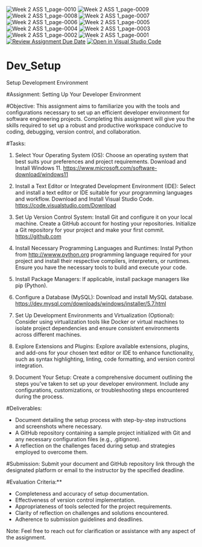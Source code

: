 ![Week 2 ASS 1_page-0010](https://github.com/Powerlearnproject/se-assignment-1-setting-up-your-developer-environment-serious1989/assets/171545779/48cec5f3-32ec-4bfe-bd91-0b8d17189b88)
![Week 2 ASS 1_page-0009](https://github.com/Powerlearnproject/se-assignment-1-setting-up-your-developer-environment-serious1989/assets/171545779/f6a2c59e-a87d-4f2e-8779-d4c2fa1cfd1d)
![Week 2 ASS 1_page-0008](https://github.com/Powerlearnproject/se-assignment-1-setting-up-your-developer-environment-serious1989/assets/171545779/84939b02-fc50-4bfa-828a-fa9c5fa4b4d4)
![Week 2 ASS 1_page-0007](https://github.com/Powerlearnproject/se-assignment-1-setting-up-your-developer-environment-serious1989/assets/171545779/8353a89b-db07-4ad5-8d1b-f3b2a6a7d5d1)
![Week 2 ASS 1_page-0006](https://github.com/Powerlearnproject/se-assignment-1-setting-up-your-developer-environment-serious1989/assets/171545779/8244ca9e-402b-4127-8e02-f6495bcf1919)
![Week 2 ASS 1_page-0005](https://github.com/Powerlearnproject/se-assignment-1-setting-up-your-developer-environment-serious1989/assets/171545779/9cb453a6-11a2-471d-b1e5-e7eb10d02435)
![Week 2 ASS 1_page-0004](https://github.com/Powerlearnproject/se-assignment-1-setting-up-your-developer-environment-serious1989/assets/171545779/15d6fba7-1b82-49a3-aff4-c4bcf0401d81)
![Week 2 ASS 1_page-0003](https://github.com/Powerlearnproject/se-assignment-1-setting-up-your-developer-environment-serious1989/assets/171545779/bb5aa6b9-11c5-4171-ba02-4904727bc580)
![Week 2 ASS 1_page-0002](https://github.com/Powerlearnproject/se-assignment-1-setting-up-your-developer-environment-serious1989/assets/171545779/7993c5db-ff2d-4f8e-b831-6268c63a1d2f)
![Week 2 ASS 1_page-0001](https://github.com/Powerlearnproject/se-assignment-1-setting-up-your-developer-environment-serious1989/assets/171545779/c6091a01-9cbe-4680-87de-a3ea80c0c865)
[![Review Assignment Due Date](https://classroom.github.com/assets/deadline-readme-button-22041afd0340ce965d47ae6ef1cefeee28c7c493a6346c4f15d667ab976d596c.svg)](https://classroom.github.com/a/vbnbTt5m)
[![Open in Visual Studio Code](https://classroom.github.com/assets/open-in-vscode-2e0aaae1b6195c2367325f4f02e2d04e9abb55f0b24a779b69b11b9e10269abc.svg)](https://classroom.github.com/online_ide?assignment_repo_id=15268931&assignment_repo_type=AssignmentRepo)
# Dev_Setup
Setup Development Environment

#Assignment: Setting Up Your Developer Environment

#Objective:
This assignment aims to familiarize you with the tools and configurations necessary to set up an efficient developer environment for software engineering projects. Completing this assignment will give you the skills required to set up a robust and productive workspace conducive to coding, debugging, version control, and collaboration.

#Tasks:

1. Select Your Operating System (OS):
   Choose an operating system that best suits your preferences and project requirements. Download and Install Windows 11. https://www.microsoft.com/software-download/windows11

2. Install a Text Editor or Integrated Development Environment (IDE):
   Select and install a text editor or IDE suitable for your programming languages and workflow. Download and Install Visual Studio Code. https://code.visualstudio.com/Download
3. Set Up Version Control System:
   Install Git and configure it on your local machine. Create a GitHub account for hosting your repositories. Initialize a Git repository for your project and make your first commit. https://github.com

4. Install Necessary Programming Languages and Runtimes:
  Instal Python from http://wwww.python.org programming language required for your project and install their respective compilers, interpreters, or runtimes. Ensure you have the necessary tools to build and execute your code.

5. Install Package Managers:
   If applicable, install package managers like pip (Python).

6. Configure a Database (MySQL):
   Download and install MySQL database. https://dev.mysql.com/downloads/windows/installer/5.7.html

7. Set Up Development Environments and Virtualization (Optional):
   Consider using virtualization tools like Docker or virtual machines to isolate project dependencies and ensure consistent environments across different machines.

8. Explore Extensions and Plugins:
   Explore available extensions, plugins, and add-ons for your chosen text editor or IDE to enhance functionality, such as syntax highlighting, linting, code formatting, and version control integration.

9. Document Your Setup:
    Create a comprehensive document outlining the steps you've taken to set up your developer environment. Include any configurations, customizations, or troubleshooting steps encountered during the process. 

#Deliverables:
- Document detailing the setup process with step-by-step instructions and screenshots where necessary.
- A GitHub repository containing a sample project initialized with Git and any necessary configuration files (e.g., .gitignore).
- A reflection on the challenges faced during setup and strategies employed to overcome them.

#Submission:
Submit your document and GitHub repository link through the designated platform or email to the instructor by the specified deadline.

#Evaluation Criteria:**
- Completeness and accuracy of setup documentation.
- Effectiveness of version control implementation.
- Appropriateness of tools selected for the project requirements.
- Clarity of reflection on challenges and solutions encountered.
- Adherence to submission guidelines and deadlines.

Note: Feel free to reach out for clarification or assistance with any aspect of the assignment.
